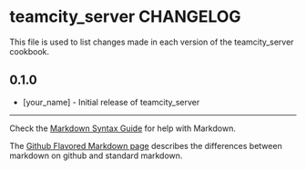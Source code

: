 teamcity_server CHANGELOG
=========================

This file is used to list changes made in each version of the teamcity_server cookbook.

0.1.0
-----
- [your_name] - Initial release of teamcity_server

- - -
Check the [Markdown Syntax Guide](http://daringfireball.net/projects/markdown/syntax) for help with Markdown.

The [Github Flavored Markdown page](http://github.github.com/github-flavored-markdown/) describes the differences between markdown on github and standard markdown.
